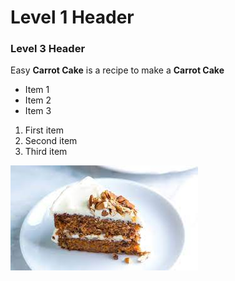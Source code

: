 # Level 1 Header
### Level 3 Header
Easy **Carrot Cake** is a recipe to make a __Carrot Cake__
* Item 1
* Item 2
* Item 3
1. First item
2. Second item
3. Third item

![Picture](recipe.jpg)

